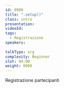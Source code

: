 ```yaml
---
id: 0900
title: ".setup()"
class: intro
presentation:
videoId:
tags:
  - Registrazione
speakers:
  
talkType: org
complexity: Beginner
slot: 09:00
weight: 0900
---
```


Registrazione partecipanti
